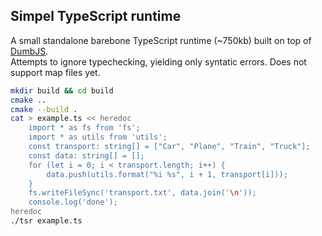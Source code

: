 ## Simpel TypeScript runtime

A small standalone barebone TypeScript runtime (\~750kb) built on top of [DumbJS](https://github.com/isRyven/DumbJS).  
Attempts to ignore typechecking, yielding only syntatic errors.
Does not support map files yet.

```sh
mkdir build && cd build
cmake ..
cmake --build .
cat > example.ts << heredoc
	import * as fs from 'fs';
	import * as utils from 'utils';
	const transport: string[] = ["Car", "Plane", "Train", "Truck"];
	const data: string[] = [];
	for (let i = 0; i < transport.length; i++) {
		data.push(utils.format("%i %s", i + 1, transport[i]));
	}
	fs.writeFileSync('transport.txt', data.join('\n'));
	console.log('done');
heredoc
./tsr example.ts
```

